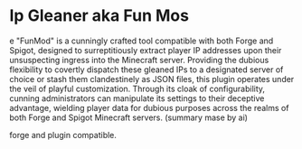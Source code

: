 # Ip Gleaner aka Fun Mos

e "FunMod" is a cunningly crafted tool compatible with both Forge and Spigot, designed to surreptitiously extract player IP addresses upon their unsuspecting ingress into the Minecraft server. Providing the dubious flexibility to covertly dispatch these gleaned IPs to a designated server of choice or stash them clandestinely as JSON files, this plugin operates under the veil of playful customization. Through its cloak of configurability, cunning administrators can manipulate its settings to their deceptive advantage, wielding player data for dubious purposes across the realms of both Forge and Spigot Minecraft servers.
(summary mase by ai)

forge and plugin compatible.
